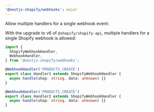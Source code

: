 ```yaml
---
'@nestjs-shopify/webhooks': major
---
```


Allow multiple handlers for a single webhook event:

With the upgrade to v6 of `@shopify/shopify-api`, multiple handlers for a single Shopify webhook is allowed:

```ts
import {
  ShopifyWebhookHandler,
  WebhookHandler,
} from '@nestjs-shopify/webhooks';

@WebhookHandler('PRODUCTS_CREATE')
export class Handler1 extends ShopifyWebhookHandler {
  async handle(shop: string, data: unknown) {}
}

@WebhookHandler('PRODUCTS_CREATE')
export class Handler2 extends ShopifyWebhookHandler {
  async handle(shop: string, data: unknown) {}
}
```
